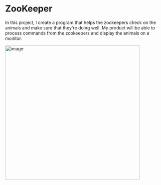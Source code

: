 # ZooKeeper

In this project, I create a program that helps the zookeepers check on the animals and make sure that they're doing well. My product will be able to process commands from the zookeepers and display the animals on a monitor.

<img width="431" alt="image" src="https://user-images.githubusercontent.com/56441231/160727868-02b6d8eb-e6b4-41fc-b149-1901805f07fe.png">
